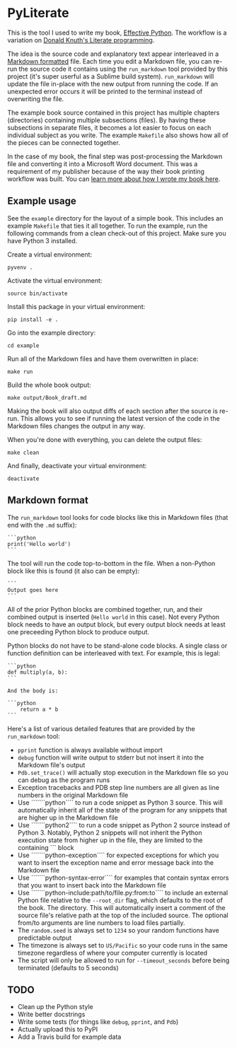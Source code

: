 # PyLiterate

This is the tool I used to write my book, [Effective Python](http://www.effectivepython.com). The workflow is a variation on [Donald Knuth's Literate programming](http://en.wikipedia.org/wiki/Literate_programming).

The idea is the source code and explanatory text appear interleaved in a [Markdown formatted](https://help.github.com/articles/github-flavored-markdown/) file. Each time you edit a Markdown file, you can re-run the source code it contains using the `run_markdown` tool provided by this project (it's super userful as a Sublime build system). `run_markdown` will update the file in-place with the new output from running the code. If an unexpected error occurs it will be printed to the terminal instead of overwriting the file.

The example book source contained in this project has multiple chapters (directories) containing multiple subsections (files). By having these subsections in separate files, it becomes a lot easier to focus on each individual subject as you write. The example `Makefile` also shows how all of the pieces can be connected together.

In the case of my book, the final step was post-processing the Markdown file and converting it into a Microsoft Word document. This was a requirement of my publisher because of the way their book printing workflow was built. You can [learn more about how I wrote my book here](http://www.onebigfluke.com/2014/07/how-im-writing-programming-book.html).

## Example usage

See the `example` directory for the layout of a simple book. This includes an example `Makefile` that ties it all together. To run the example, run the following commands from a clean check-out of this project. Make sure you have Python 3 installed.

Create a virtual environment:

`pyvenv .`

Activate the virtual environment:

`source bin/activate`

Install this package in your virtual environment:

`pip install -e .`

Go into the example directory:

`cd example`

Run all of the Markdown files and have them overwritten in place:

`make run`

Build the whole book output:

`make output/Book_draft.md`

Making the book will also output diffs of each section after the source is re-run. This allows you to see if running the latest version of the code in the Markdown files changes the output in any way.

When you're done with everything, you can delete the output files:

`make clean`

And finally, deactivate your virtual environment:

`deactivate`

## Markdown format

The `run_markdown` tool looks for code blocks like this in Markdown files (that end with the `.md` suffix):

    ```python
    print('Hello world')
    ```

The tool will run the code top-to-bottom in the file. When a non-Python block like this is found (it also can be empty):

    ```
    Output goes here
    ```

All of the prior Python blocks are combined together, run, and their combined output is inserted (`Hello world` in this case). Not every Python block needs to have an output block, but every output block needs at least one preceeding Python block to produce output.

Python blocks do not have to be stand-alone code blocks. A single class or function definition can be interleaved with text. For example, this is legal:

    ```python
    def multiply(a, b):
    ```

    And the body is:

    ```python
        return a * b
    ```

Here's a list of various detailed features that are provided by the `run_markdown` tool:

- `pprint` function is always available without import
- `debug` function will write output to stderr but not insert it into the Markdown file's output
- `Pdb.set_trace()` will actually stop execution in the Markdown file so you can debug as the program runs
- Exception tracebacks and PDB step line numbers are all given as line numbers in the original Markdown file
- Use ```````python```` to run a code snippet as Python 3 source. This will automatically inherit all of the state of the program for any snippets that are higher up in the Markdown file
- Use ```````python2```` to run a code snippet as Python 2 source instead of Python 3. Notably, Python 2 snippets will not inherit the Python execution state from higher up in the file, they are limited to the containing ``` block
- Use ```````python-exception```` for expected exceptions for which you want to insert the exception name and error message back into the Markdown file
- Use ```````python-syntax-error```` for examples that contain syntax errors that you want to insert back into the Markdown file
- Use ```````python-include:path/to/file.py:from:to```` to include an external Python file relative to the `--root_dir` flag, which defaults to the root of the book. The directory. This will automatically insert a comment of the source file's relative path at the top of the included source. The optional from/to arguments are line numbers to load files partially.
- The `random.seed` is always set to `1234` so your random functions have predictable output
- The timezone is always set to `US/Pacific` so your code runs in the same timezone regardless of where your computer currently is located
- The script will only be allowed to run for `--timeout_seconds` before being terminated (defaults to 5 seconds)

## TODO

- Clean up the Python style
- Write better docstrings
- Write some tests (for things like `debug`, `pprint`, and `Pdb`)
- Actually upload this to PyPI
- Add a Travis build for example data
